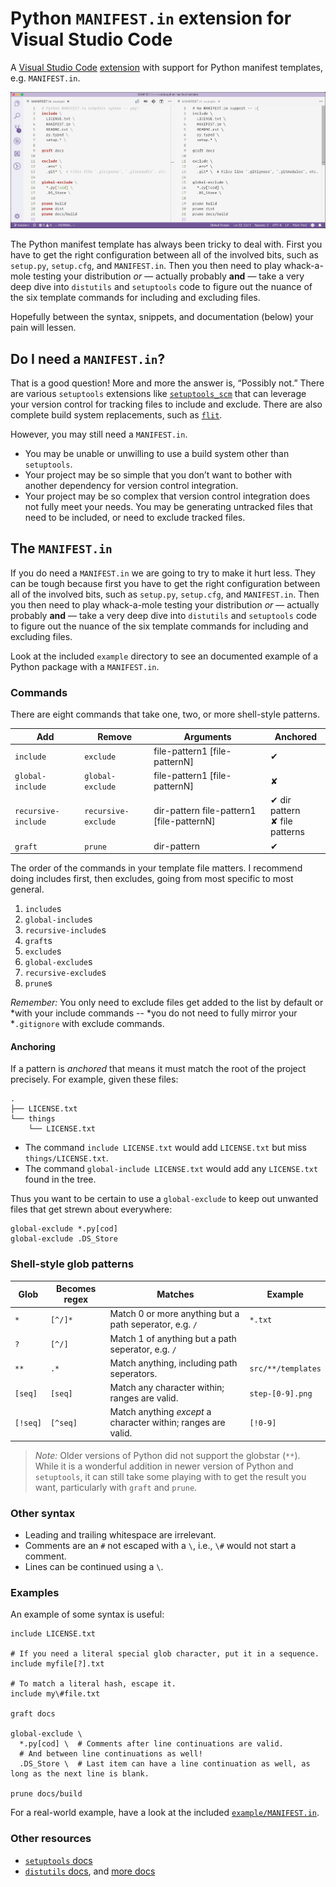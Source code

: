 # Python `MANIFEST.in` extension for Visual Studio Code

A [Visual Studio Code][1] [extension][2] with support for Python manifest
templates, e.g. `MANIFEST.in`.

![syntax hilighting](assets/side-by-side.png)

The Python manifest template has always been tricky to deal with. First you
have to get the right configuration between all of the involved bits, such as
`setup.py`, `setup.cfg`, and `MANIFEST.in`. Then you then need to play
whack-a-mole testing your distribution *or* — actually probably **and** —
take a very deep dive into `distutils` and `setuptools` code to figure out
the nuance of the six template commands for including and excluding files.

Hopefully between the syntax, snippets, and documentation (below) your pain
will lessen.

## Do I need a `MANIFEST.in`?

That is a good question! More and more the answer is, “Possibly not.” There
are various `setuptools` extensions like [`setuptools_scm`][3] that can
leverage your version control for tracking files to include and exclude.
There are also complete build system replacements, such as [`flit`][4].

However, you may still need a `MANIFEST.in`.

- You may be unable or unwilling to use a build system other than `setuptools`.
- Your project may be so simple that you don’t want to bother with another
  dependency for version control integration.
- Your project may be so complex that version control integration does not
  fully meet your needs. You may be generating untracked files that need to
  be included, or need to exclude tracked files.

## The `MANIFEST.in`

If you do need a `MANIFEST.in` we are going to try to make it hurt less. They
can be tough because first you have to get the right configuration between
all of the involved bits, such as `setup.py`, `setup.cfg`, and `MANIFEST.in`.
Then you then need to play whack-a-mole testing your distribution *or* —
actually probably **and** — take a very deep dive into `distutils` and
`setuptools` code to figure out the nuance of the six template commands for
including and excluding files.

Look at the included `example` directory to see an documented example of a
Python package with a `MANIFEST.in`.

### Commands

There are eight commands that take one, two, or more shell-style patterns.

Add | Remove | Arguments | Anchored
--- | --- | --- | ---
`include` | `exclude` | file-pattern1 [file-patternN] | ✔
`global-include` | `global-exclude` | file-pattern1 [file-patternN] | ✘
`recursive-include` | `recursive-exclude` | dir-pattern file-pattern1 [file-patternN] | ✔ dir pattern <br>✘ file patterns
`graft` | `prune` | dir-pattern | ✔

The order of the commands in your template file matters. I recommend doing
includes first, then excludes, going from most specific to most general.

1. `include`s
2. `global-include`s
3. `recursive-include`s
4. `graft`s
5. `exclude`s
6. `global-exclude`s
7. `recursive-exclude`s
8. `prune`s

*Remember:* You only need to exclude files get added to the list by default or
*with your include commands -- *you do not need to fully mirror your
*`.gitignore` with exclude commands.

#### Anchoring

If a pattern is *anchored* that means it must match the root of the project
precisely. For example, given these files:

```
.
├── LICENSE.txt
└── things
    └── LICENSE.txt

```

- The command `include LICENSE.txt` would add `LICENSE.txt` but miss `things/LICENSE.txt`.
- The command `global-include LICENSE.txt` would add any `LICENSE.txt` found in the tree.

Thus you want to be certain to use a `global-exclude` to keep out unwanted
files that get strewn about everywhere:

```python-manifest-template
global-exclude *.py[cod]
global-exclude .DS_Store
```

### Shell-style glob patterns

Glob | Becomes regex | Matches | Example
--- | --- | --- | ---
`*` | `[^/]*` | Match 0 or more anything but a path seperator, e.g. `/` | `*.txt`
`?` | `[^/]` | Match 1 of anything but a path seperator, e.g. `/` | 
`**` | `.*` | Match anything, including path seperators. | `src/**/templates`
`[seq]` | `[seq]` | Match any character within; ranges are valid. | `step-[0-9].png`
`[!seq]` | `[^seq]` | Match anything *except* a character within; ranges are valid. | `[!0-9]`

> *Note:* Older versions of Python did not support the globstar (`**`). While
> it is a wonderful addition in newer version of Python and `setuptools`, it
> can still take some playing with to get the result you want, particularly
> with `graft` and `prune`.

### Other syntax

- Leading and trailing whitespace are irrelevant.
- Comments are an `#` not escaped with a `\`, i.e., `\#` would not start a comment.
- Lines can be continued using a `\`.

### Examples

An example of some syntax is useful:

```python-manifest-template
include LICENSE.txt

# If you need a literal special glob character, put it in a sequence.
include myfile[?].txt

# To match a literal hash, escape it.
include my\#file.txt

graft docs

global-exclude \
  *.py[cod] \  # Comments after line continuations are valid.
  # And between line continuations as well!
  .DS_Store \  # Last item can have a line continuation as well, as long as the next line is blank.

prune docs/build
```

For a real-world example, have a look at the included [`example/MANIFEST.in`](example/MANIFEST.in).

### Other resources

- [`setuptools` docs][5]
- [`distutils` docs][6], and [more docs][7]


[1]: https://code.visualstudio.com/
[2]: https://marketplace.visualstudio.com/VSCode 

[3]: https://pypi.org/project/setuptools_scm/
[4]: https://pypi.org/project/flit/

[5]: https://setuptools.readthedocs.io/en/latest/setuptools.html
[6]: https://docs.python.org/3/distutils/sourcedist.html#specifying-the-files-to-distribute
[7]: https://docs.python.org/3/distutils/commandref.html#sdist-cmd
